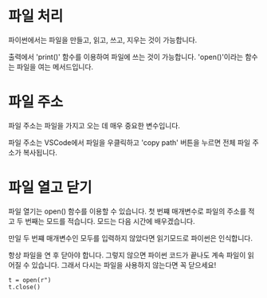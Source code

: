 # 파일 처리

파이썬에서는 파일을 만들고, 읽고, 쓰고, 지우는 것이 가능합니다.

출력에서 'print()' 함수를 이용하여 파일에 쓰는 것이 가능합니다. 'open()'이라는 함수는 파일을 여는 메서드입니다.

# 파일 주소

파일 주소는 파일을 가지고 오는 데 매우 중요한 변수입니다.

파일 주소는 VSCode에서 파일을 우클릭하고 'copy path' 버튼을 누르면 전체 파일 주소가 복사됩니다.

# 파일 열고 닫기

파일 열기는 open() 함수를 이용할 수 있습니다. 첫 번쨰 매개변수로 파일의 주소를 적고 두 번째는 모드를 적습니다. 모드는 다음 시간에 배우겠습니다.

만일 두 번쨰 매개변수인 모두를 입력하지 않았다면 읽기모드로 파이썬은 인식합니다.

항상 파일을 연 후 닫아야 합니다. 그렇지 않으면 파이썬 코드가 끝나도 계속 파일이 읽어질 수 있습니다. 그래서 다시는 파일을 사용하지 않는다면 꼭 닫으세요!

```
t = open(r")
t.close()
```
